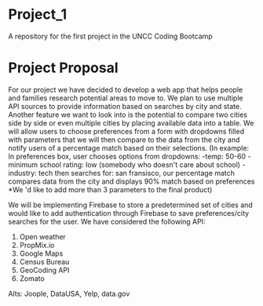 # Project_1
A repository for the first project in the UNCC Coding Bootcamp

# Project Proposal

For our project we have decided to develop a web app that helps people and families research potential areas to move to. We plan to use multiple API sources to provide information based on searches by city and state. Another feature we want to look into is the potential to compare two cities side by side or even multiple cities by placing available data into a table. We will allow users to choose preferences from a form with dropdowns filled with parameters that we will then compare to the data from the city and notify users of a percentage match based on their selections. 
(In example: In preferences box, user chooses options from dropdowns: 
-temp: 50-60
-minimum school rating: low (somebody who doesn't care about school)
-industry: tech
then searches for: san fransisco, our percentage match compares data from the city and displays 90% match based on preferences
*We 'd like to add more than 3 parameters to the final product) 

We will be implementing Firebase to store a predetermined set of cities and would like to add authentication through Firebase to save preferences/city searches for the user. 
We have considered the following API:
1. Open weather
2. PropMix.io
3. Google Maps
4. Census Bureau 
5. GeoCoding API
6. Zomato 

Alts: Joople, DataUSA, Yelp,  data.gov
